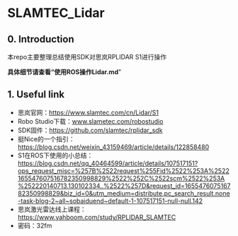 # SLAMTEC_Lidar
## 0. Introduction

本repo主要整理总结使用SDK对思岚RPLIDAR S1进行操作

**具体细节请查看“使用ROS操作Lidar.md**"



## 1. Useful link

* 思岚官网：https://www.slamtec.com/cn/Lidar/S1
* Robo Studio下载：www.slametec.com/robostudio
* SDK固件：https://github.com/slamtec/rplidar_sdk
* 挺Nice的一个指引：https://blog.csdn.net/weixin_43159469/article/details/122858480
* S1在ROS下使用的小总结：https://blog.csdn.net/qq_40464599/article/details/107517151?ops_request_misc=%257B%2522request%255Fid%2522%253A%2522165547607516782350998829%2522%252C%2522scm%2522%253A%252220140713.130102334..%2522%257D&request_id=165547607516782350998829&biz_id=0&utm_medium=distribute.pc_search_result.none-task-blog-2~all~sobaiduend~default-1-107517151-null-null.142
* 思岚激光雷达线上课程：https://www.yahboom.com/study/RPLIDAR_SLAMTEC
* 密码：32fm

